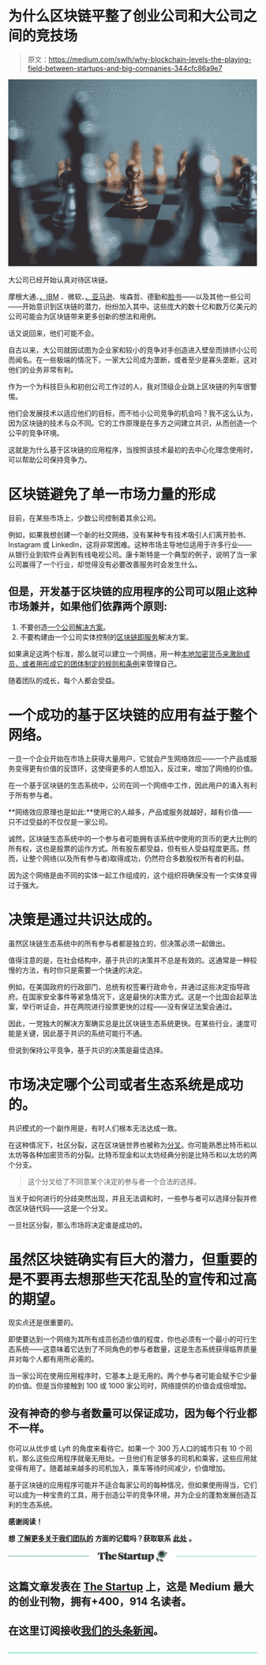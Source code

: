 # 为什么区块链平整了创业公司和大公司之间的竞技场

> 原文：<https://medium.com/swlh/why-blockchain-levels-the-playing-field-between-startups-and-big-companies-344cfc86a9e7>

![](img/c221b887503000aa9b0e6af615f59add.png)

大公司已经开始认真对待区块链。

摩根大通、[、IBM](https://www.coindesk.com/goldman-morgan-stanley-go-live-with-cls-ibm-powered-blockchain) 、微软、[、亚马逊](https://aws.amazon.com/managed-blockchain/)、埃森哲、德勤和[脸书](https://www.recode.net/2018/5/8/17329696/facebook-blockchain-crypocurrency-david-marcus-crypto-messenger-app)——以及其他一些公司——开始意识到区块链的潜力，纷纷加入其中。这些庞大的数十亿和数万亿美元的公司可能会为区块链带来更多创新的想法和用例。

话又说回来，他们可能不会。

自古以来，大公司就因试图为企业家和较小的竞争对手创造进入壁垒而排挤小公司而闻名。在一些极端的情况下，一家大公司成为垄断，或者至少是寡头垄断，这对他们的业务非常有利。

作为一个为科技巨头和初创公司工作过的人，我对顶级企业跳上区块链的列车很警惕。

他们会发展技术以适应他们的目标，而不给小公司竞争的机会吗？我不这么认为，因为区块链的技术与众不同。它的工作原理是在多方之间建立共识，从而创造一个公平的竞争环境。

这就是为什么基于区块链的应用程序，当按照该技术最初的去中心化理念使用时，可以帮助公司保持竞争力。

# 区块链避免了单一市场力量的形成

目前，在某些市场上，少数公司控制着其余公司。

例如，如果我想创建一个新的社交网络，没有某种专有技术吸引人们离开脸书、Instagram 或 LinkedIn，这将非常困难。这种市场主导地位适用于许多行业——从银行业到软件业再到有线电视公司。康卡斯特是一个典型的例子，说明了当一家公司赢得了一个行业，却觉得没有必要改善服务时会发生什么。

## 但是，开发基于区块链的应用程序的公司可以阻止这种市场兼并，如果他们依靠两个原则:

1.  不要创造[一个公司解决方案](/datadriveninvestor/3-situations-when-blockchain-is-completely-unnecessary-bcb6bf3b1690?source=user_profile---------2------------------)。
2.  不要构建由一个公司实体控制的[区块链即服务](https://blog.chronicled.com/the-argument-against-blockchain-as-a-service-platforms-5396cb31077e?source=user_profile---------22------------------&gi=565e90ec5ceb)解决方案。

如果满足这两个标准，那么就可以建立一个网络，用一种[本地加密货币来激励成员，或者用形成它的团体制定的规则和条例](/datadriveninvestor/blockchain-vs-cryptocurrency-how-the-two-relate-to-each-other-edf7632fe9de)来管理自己。

随着团队的成长，每个人都会受益。

# 一个成功的基于区块链的应用有益于整个网络。

一旦一个企业开始在市场上获得大量用户，它就会产生网络效应——一个产品或服务变得更有价值的反馈环，这使得更多的人想加入，反过来，增加了网络的价值。

在一个基于区块链的生态系统中，公司在同一个网络中工作，因此用户的涌入有利于所有参与者。

**网络效应原理也是如此:**使用它的人越多，产品或服务就越好，越有价值——只不过受益的不仅仅是一家公司。

诚然，区块链生态系统中的一个参与者可能拥有该系统中使用的货币的更大比例的所有权，这也是股票的运作方式。所有股东都受益，但有些人受益程度更高。然而，让整个网络(以及所有参与者)取得成功，仍然符合多数股权所有者的利益。

因为这个网络是由不同的实体一起工作组成的，这个组织将确保没有一个实体变得过于强大。

# 决策是通过共识达成的。

虽然区块链生态系统中的所有参与者都是独立的，但决策必须一起做出。

值得注意的是，在社会结构中，基于共识的决策并不总是有效的。这通常是一种较慢的方法，有时你只是需要一个快速的决定。

例如，在美国政府的行政部门，总统有权签署行政命令，并通过这些决定指导政府。在国家安全事件等紧急情况下，这是最快的决策方式。这是一个比国会起草法案，举行听证会，并在两院进行投票更快的过程——没有保证法案会通过。

因此，一党独大的解决方案确实总是比区块链生态系统更快。在某些行业，速度可能是关键，因此基于共识的系统可能行不通。

但说到保持公平竞争，基于共识的决策是最佳选择。

# 市场决定哪个公司或者生态系统是成功的。

共识模式的一个副作用是，有时人们根本无法达成一致。

在这种情况下，社区分裂，这在区块链世界也被称为[分叉](https://www.coindesk.com/information/hard-fork-vs-soft-fork)。你可能熟悉比特币和以太坊等各种加密货币的分裂。比特币现金和以太坊经典分别是比特币和以太坊的两个分支。

> 这个分叉给了不同意某个决定的参与者一个合法的选择。

当关于如何进行的分歧突然出现，并且无法调和时，一些参与者可以选择分裂并修改区块链代码——这是一个分叉。

一旦社区分裂，那么市场将决定谁是成功的。

# 虽然区块链确实有巨大的潜力，但重要的是不要再去想那些天花乱坠的宣传和过高的期望。

现实点还是很重要的。

即使要达到一个网络为其所有成员创造价值的程度，你也必须有一个最小的可行生态系统——这意味着它达到了不同角色的参与者数量，这是生态系统获得临界质量并对每个人都有用所必需的。

当一家公司在使用应用程序时，它基本上是无用的。两个参与者可能会赋予它少量的价值。但是当你接触到 100 或 1000 家公司时，网络提供的价值会成倍增加。

## 没有神奇的参与者数量可以保证成功，因为每个行业都不一样。

你可以从优步或 Lyft 的角度来看待它。如果一个 300 万人口的城市只有 10 个司机，那么这些应用程序就毫无用处。一旦他们有足够多的司机和乘客，这些应用就变得有用了。随着越来越多的司机加入，乘车等待时间减少，价值增加。

基于区块链的应用程序可能并不适合每家公司的每种情况，但如果使用得当，它们可以成为一种宝贵的工具，用于创造公平的竞争环境，并为企业的蓬勃发展创造互利的生态系统。

**感谢阅读！**

**想** [**了解更多关于我们团队的**](https://www.chronicled.com/) **方面的记载吗？获取联系** [**此处**](https://chronicled.typeform.com/to/y80B2Y) **。**

[![](img/308a8d84fb9b2fab43d66c117fcc4bb4.png)](https://medium.com/swlh)

## 这篇文章发表在 [The Startup](https://medium.com/swlh) 上，这是 Medium 最大的创业刊物，拥有+400，914 名读者。

## 在这里订阅接收[我们的头条新闻](http://growthsupply.com/the-startup-newsletter/)。

[![](img/b0164736ea17a63403e660de5dedf91a.png)](https://medium.com/swlh)
